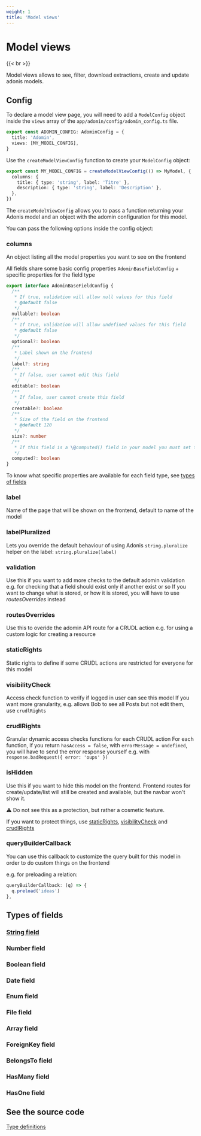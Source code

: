 ```yaml
---
weight: 1
title: 'Model views'
---
```


# Model views

{{< br >}}

Model views allows to see, filter, download extractions, create and update adonis models.

## Config

To declare a model view page, you will need to add a `ModelConfig` object inside the `views` array of the `app/adomin/config/adomin_config.ts` file.

```ts
export const ADOMIN_CONFIG: AdominConfig = {
  title: 'Adomin',
  views: [MY_MODEL_CONFIG],
}
```

Use the `createModelViewConfig` function to create your `ModelConfig` object:

```ts
export const MY_MODEL_CONFIG = createModelViewConfig(() => MyModel, {
  columns: {
    title: { type: 'string', label: 'Titre' },
    description: { type: 'string', label: 'Description' },
  },
})
```

The `createModelViewConfig` allows you to pass a function returning your Adonis model and an object with the adomin configuration for this model.

You can pass the following options inside the config object:

### columns

An object listing all the model properties you want to see on the frontend

All fields share some basic config properties `AdominBaseFieldConfig` + specific properties for the field type

```ts
export interface AdominBaseFieldConfig {
  /**
   * If true, validation will allow null values for this field
   * @default false
   */
  nullable?: boolean
  /**
   * If true, validation will allow undefined values for this field
   * @default false
   */
  optional?: boolean
  /**
   * Label shown on the frontend
   */
  label?: string
  /**
   * If false, user cannot edit this field
   */
  editable?: boolean
  /**
   * If false, user cannot create this field
   */
  creatable?: boolean
  /**
   * Size of the field on the frontend
   * @default 120
   */
  size?: number
  /**
   * If this field is a \@computed() field in your model you must set this to true
   */
  computed?: boolean
}
```

To know what specific properties are available for each field type, see [types of fields](#types-of-fields)

### label

Name of the page that will be shown on the frontend, default to name of the model

### labelPluralized

Lets you override the default behaviour of using Adonis `string.pluralize` helper on the label: `string.pluralize(label)`

### validation

Use this if you want to add more checks to the default adomin validation
e.g. for checking that a field should exist only if another exist or so
If you want to change what is stored, or how it is stored, you will have to use _routesOverrides_ instead

### routesOverrides

Use this to overide the adomin API route for a CRUDL action
e.g. for using a custom logic for creating a resource

### staticRights

Static rights to define if some CRUDL actions are restricted for everyone for this model

### visibilityCheck

Access check function to verify if logged in user can see this model
If you want more granularity, e.g. allows Bob to see all Posts but not edit them, use `crudlRights`

### crudlRights

Granular dynamic access checks functions for each CRUDL action
For each function, if you return `hasAccess = false`, with `errorMessage = undefined`, you will have to send the error response yourself
e.g. with `response.badRequest({ error: 'oups' })`

### isHidden

Use this if you want to hide this model on the frontend.
Frontend routes for create/update/list will still be created and available, but the navbar won't show it.

⚠️ Do not see this as a protection, but rather a cosmetic feature.

If you want to protect things, use [staticRights](#staticrights), [visibilityCheck](#visibilitycheck) and [crudlRights](#crudlrights)

### queryBuilderCallback

You can use this callback to customize the query built for this model in order to do custom things on the frontend

e.g. for preloading a relation:

```ts
queryBuilderCallback: (q) => {
  q.preload('ideas')
},
```

## Types of fields

### [String field](/adomin/docs/backend/views/models/string/)

### Number field

### Boolean field

### Date field

### Enum field

### File field

### Array field

### ForeignKey field

### BelongsTo field

### HasMany field

### HasOne field

## See the source code

[Type definitions](https://github.com/galadrimteam/adomin/blob/main/app/adomin/fields.types.ts)
